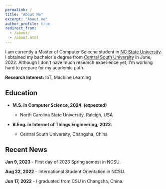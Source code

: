 ```yaml
---
permalink: /
title: "About Me"
excerpt: "About me"
author_profile: true
redirect_from: 
  - /about/
  - /about.html
---
```


I am currently a Master of Computer Sciecne student in [NC State University](https://www.csc.ncsu.edu/). I obtained my bachelor's degree from [Central South University](https://cse.csu.edu.cn/) in June, 2022. Although I don't have much research experience yet, I'm working hard to prepare for my academic path.

**Research Interest:** IoT, Machine Learning

Education
------
- **M.S. in Computer Science, 2024. (expected)**
  - North Carolina State University, Raleigh, USA

- **B.Eng. in Internet of Things Engineering, 2022.**
  - Central South University, Changsha, China


Recent News
------
**Jan 9, 2023** - First day of 2023 Spring semest in NCSU.

**Aug 22, 2022** - International Student Orientation in NCSU.

**Jun 17, 2022** - I graduated from CSU in Changsha, China.
